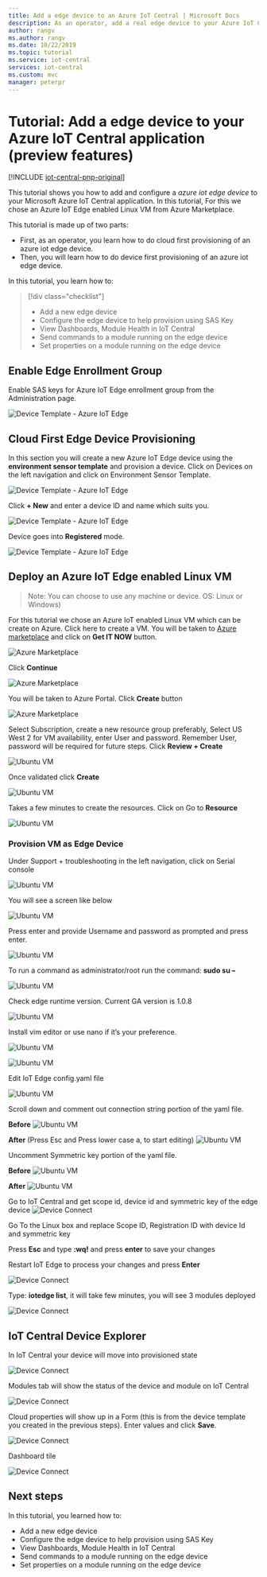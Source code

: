 ```yaml
---
title: Add a edge device to an Azure IoT Central | Microsoft Docs
description: As an operator, add a real edge device to your Azure IoT Central
author: rangv
ms.author: rangv
ms.date: 10/22/2019
ms.topic: tutorial
ms.service: iot-central
services: iot-central
ms.custom: mvc
manager: peterpr
---
```


# Tutorial: Add a edge device to your Azure IoT Central application (preview features)

[!INCLUDE [iot-central-pnp-original](../../includes/iot-central-pnp-original-note.md)]

This tutorial shows you how to add and configure a *azure iot edge device* to your Microsoft Azure IoT Central application. In this tutorial, For this we chose an Azure IoT Edge enabled Linux VM from Azure Marketplace.

This tutorial is made up of two parts:

* First, as an operator, you learn how to do cloud first provisioning of an azure iot edge device.
* Then, you will learn how to do device first provisioning of an azure iot edge device.

In this tutorial, you learn how to:

> [!div class="checklist"]
> * Add a new edge device
> * Configure the edge device to help provision using SAS Key
> * View Dashboards, Module Health in IoT Central
> * Send commands to a module running on the edge device
> * Set properties on a module running on the edge device

## Enable Edge Enrollment Group
Enable SAS keys for Azure IoT Edge enrollment group from the Administration page.

![Device Template - Azure IoT Edge](./media/tutorial-add-edge-as-leaf-device/groupenrollment.png)

## Cloud First Edge Device Provisioning	
In this section you will create a new Azure IoT Edge device using the **environment sensor template** and provision a device. 
Click on Devices on the left navigation and click on Environment Sensor Template. 

![Device Template - Azure IoT Edge](./media/tutorial-add-edge-as-leaf-device/deviceexplorer.png)

Click **+ New** and enter a device ID and name which suits you. 

![Device Template - Azure IoT Edge](./media/tutorial-add-edge-as-leaf-device/cfdevicecredentials.png)

Device goes into **Registered** mode.

![Device Template - Azure IoT Edge](./media/tutorial-add-edge-as-leaf-device/cfregistered.png)

## Deploy an Azure IoT Edge enabled Linux VM

>Note: You can choose to use any machine or device. OS: Linux or Windows)

For this tutorial we chose an Azure IoT enabled Linux VM which can be create on Azure. Click here to create a VM. You will be taken to [Azure marketplace](https://azuremarketplace.microsoft.com/en-us/marketplace/apps/microsoft_iot_edge.iot_edge_vm_ubuntu?tab=Overview)
 and click on **Get IT NOW** button. 

![Azure Marketplace](./media/tutorial-add-edge-as-leaf-device/cfmarketplace.png)

Click **Continue**

![Azure Marketplace](./media/tutorial-add-edge-as-leaf-device/cfmarketplacecontinue.png)


You will be taken to Azure Portal. Click **Create** button

![Azure Marketplace](./media/tutorial-add-edge-as-leaf-device/cfubuntu.png)

Select Subscription, create a new resource group preferably, Select US West 2 for VM availability, enter User and password. Remember User, password will be required for future steps. Click **Review + Create**

![Ubuntu VM](./media/tutorial-add-edge-as-leaf-device/cfvm.png)

Once validated click **Create**

![Ubuntu VM](./media/tutorial-add-edge-as-leaf-device/cfvmvalidated.png)

Takes a few minutes to create the resources. Click on Go to **Resource**

![Ubuntu VM](./media/tutorial-add-edge-as-leaf-device/cfvmdeploymentcomplete.png)

### Provision VM as Edge Device 

Under Support + troubleshooting in the left navigation, click on Serial console

![Ubuntu VM](./media/tutorial-add-edge-as-leaf-device/cfserialconsole.png)

You will see a screen like below

![Ubuntu VM](./media/tutorial-add-edge-as-leaf-device/cfconsole.png)

Press enter and provide Username and password as prompted and press enter. 

![Ubuntu VM](./media/tutorial-add-edge-as-leaf-device/cfconsolelogin.png)

To run a command as administrator/root run the command: **sudo su –**

![Ubuntu VM](./media/tutorial-add-edge-as-leaf-device/cfsudo.png)

Check edge runtime version. Current GA version is 1.0.8

![Ubuntu VM](./media/tutorial-add-edge-as-leaf-device/cfconsoleversion.png)

Install vim editor or use nano if it’s your preference. 

![Ubuntu VM](./media/tutorial-add-edge-as-leaf-device/cfconsolevim.png)

![Ubuntu VM](./media/tutorial-add-edge-as-leaf-device/cfvim.png)

Edit IoT Edge config.yaml file

![Ubuntu VM](./media/tutorial-add-edge-as-leaf-device/cfconsoleconfig.png)

Scroll down and comment out connection string portion of the yaml file. 

**Before**
![Ubuntu VM](./media/tutorial-add-edge-as-leaf-device/cfmanualprovisioning.png)

**After** (Press Esc and Press lower case a, to start editing)
![Ubuntu VM](./media/tutorial-add-edge-as-leaf-device/cfmanualprovisioningcomments.png)

Uncomment Symmetric key portion of the yaml file. 

**Before**
![Ubuntu VM](./media/tutorial-add-edge-as-leaf-device/cfconsolesymmcomments.png)

**After**
![Ubuntu VM](./media/tutorial-add-edge-as-leaf-device/cfconsolesymmuncomments.png)

Go to IoT Central and get scope id, device id and symmetric key of the edge device
![Device Connect](./media/tutorial-add-edge-as-leaf-device/cfdeviceconnect.png)

Go To the Linux box and replace Scope ID, Registration ID with device Id and symmetric key

Press **Esc** and type **:wq!** and press **enter** to save your changes

Restart IoT Edge to process your changes and press **Enter**

![Device Connect](./media/tutorial-add-edge-as-leaf-device/cfrestart.png)

Type: **iotedge list**, it will take few minutes, you will see 3 modules deployed

![Device Connect](./media/tutorial-add-edge-as-leaf-device/cfconsolemodulelist.png)


## IoT Central Device Explorer 

In IoT Central your device will move into provisioned state

![Device Connect](./media/tutorial-add-edge-as-leaf-device/cfprovisioned.png)

Modules tab will show the status of the device and module on IoT Central 

![Device Connect](./media/tutorial-add-edge-as-leaf-device/cfiotcmodulestatus.png)


Cloud properties will show up in a Form (this is from the device template you created in the previous steps). Enter values and click **Save**. 

![Device Connect](./media/tutorial-add-edge-as-leaf-device/deviceinfo.png)

Dashboard tile

![Device Connect](./media/tutorial-add-edge-as-leaf-device/dashboard.png)

## Next steps

In this tutorial, you learned how to:

* Add a new edge device
* Configure the edge device to help provision using SAS Key
* View Dashboards, Module Health in IoT Central
* Send commands to a module running on the edge device
* Set properties on a module running on the edge device
